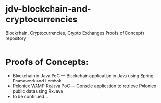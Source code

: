# jdv-blockchain-and-cryptocurrencies
Blockchain, Cryptocurrencies, Crypto Exchanges Proofs of Concepts repository

<p align="center">
	<img src="https://github.com/jedivision-software/jdv-blockchain-and-cryptocurrencies/blob/master/img/jdv-blockchain-and-cryptocurrencies.jpg?raw=true" alt=""/>
</p>

# Proofs of Concepts:

* Blockchain in Java PoC — Blockchain application in Java using Spring Framework and Lombok
* Poloniex WAMP RxJava PoC — Сonsole application to retrieve Poloniex public data using RxJava
* to be continued...

